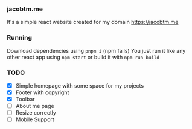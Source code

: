 ### jacobtm.me
It's a simple react website created for my domain https://jacobtm.me
### Running
Download dependencies using `pnpm i` (npm fails)
You just run it like any other react app using `npm start` or build it with `npm run build`

### TODO
- [X] Simple homepage with some space for my projects
- [X] Footer with copyright
- [X] Toolbar
- [ ] About me page
- [ ] Resize correctly
- [ ] Mobile Support
